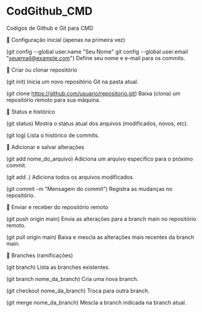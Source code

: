 # CodGithub_CMD
Codigos de Github e Git para CMD

📌 Configuração inicial (apenas na primeira vez)

(git config --global user.name "Seu Nome"
git config --global user.email "seuemail@example.com")
Define seu nome e e-mail para os commits.

📌 Criar ou clonar repositório

(git init)
Inicia um novo repositório Git na pasta atual.

(git clone https://github.com/usuario/repositorio.git)
Baixa (clona) um repositório remoto para sua máquina.

📌 Status e histórico

(git status)
Mostra o status atual dos arquivos (modificados, novos, etc).

(git log)
Lista o histórico de commits.

📌 Adicionar e salvar alterações

(git add nome_do_arquivo)
Adiciona um arquivo específico para o próximo commit.

(git add .)
Adiciona todos os arquivos modificados.

(git commit -m "Mensagem do commit")
Registra as mudanças no repositório.

📌 Enviar e receber do repositório remoto

(git push origin main)
Envia as alterações para a branch main no repositório remoto.

(git pull origin main)
Baixa e mescla as alterações mais recentes da branch main.

📌 Branches (ramificações)

(git branch)
Lista as branches existentes.

(git branch nome_da_branch)
Cria uma nova branch.

(git checkout nome_da_branch)
Troca para outra branch.

(git merge nome_da_branch)
Mescla a branch indicada na branch atual.